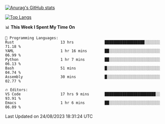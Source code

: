 [![Anurag's GitHub stats](https://github-readme-stats.vercel.app/api?username=wugouzi&count_private=true)](https://github.com/anuraghazra/github-readme-stats)

[![Top Langs](https://github-readme-stats.vercel.app/api/top-langs/?username=wugouzi&layout=compact&count_private=true&hide=html)](https://github.com/anuraghazra/github-readme-stats)

<!--START_SECTION:waka-->
📊 **This Week I Spent My Time On** 

```text
💬 Programming Languages: 
Rust                     13 hrs              ██████████████████░░░░░░░   71.18 % 
YAML                     1 hr 16 mins        ██░░░░░░░░░░░░░░░░░░░░░░░   06.99 % 
Python                   1 hr 7 mins         ██░░░░░░░░░░░░░░░░░░░░░░░   06.13 % 
Bash                     51 mins             █░░░░░░░░░░░░░░░░░░░░░░░░   04.74 % 
Assembly                 30 mins             █░░░░░░░░░░░░░░░░░░░░░░░░   02.77 % 

🔥 Editors: 
VS Code                  17 hrs 9 mins       ███████████████████████░░   93.91 % 
Emacs                    1 hr 6 mins         ██░░░░░░░░░░░░░░░░░░░░░░░   06.09 % 
```


 Last Updated on 24/08/2023 18:31:24 UTC
<!--END_SECTION:waka-->

<!--
**wugouzi/wugouzi** is a ✨ _special_ ✨ repository because its `README.md` (this file) appears on your GitHub profile.

Here are some ideas to get you started:

- 🔭 I’m currently working on ...
- 🌱 I’m currently learning ...
- 👯 I’m looking to collaborate on ...
- 🤔 I’m looking for help with ...
- 💬 Ask me about ...
- 📫 How to reach me: ...
- 😄 Pronouns: ...
- ⚡ Fun fact: ...
-->
